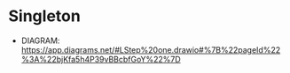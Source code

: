 # Singleton
- DIAGRAM: 
https://app.diagrams.net/#LStep%20one.drawio#%7B%22pageId%22%3A%22bjKfa5h4P39vBBcbfGoY%22%7D

